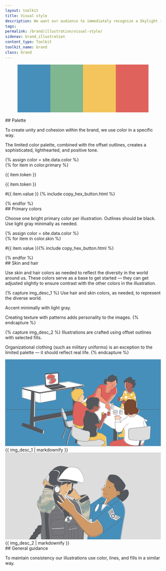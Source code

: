 ```yaml
---
layout: toolkit
title: Visual style
description: We want our audience to immediately recognize a Skylight illustration. To do that, we follow a few simple guidelines to ensure consistency, from our color palette to our use of lines and fill. Use this guidance to create illustrations that are uniquely Skylight.
tags:
permalink: /brand/illustration/visual-style/
sidenav: brand_illustration
content_type: Toolkit
toolkit_name: brand
class: brand
---
```


<div class="row brand__content-section">
<div class="col-md-8">
  <figure class="section__img p-5">
    <img class="" src="/img/brand/identity/colors/intro.svg" alt="">
  </figure>
</div>
<div class="col-md-4" markdown="1">
## Palette

To create unity and cohesion within the brand, we use color in a specific way.

The limited color palette, combined with the offset outlines, creates a sophisticated, lighthearted, and positive tone.
</div>
</div>

<div class="row brand__content-section">
<div class="col-md-8">
  <div class="section__container p-5">
    {% assign color = site.data.color %}
    <div class="row">
      {% for item in color.primary %}
        <div class="swatch__container col-4 px-1">
          <div class="swatch--content" style="background-color:#{{ item.value }}">
            <p>{{ item.token }}</p>
            <p>{{ item.token }}</p>
          </div>
          <p class="hex-val brand__hex ml-2">
            <span class="hex-val">#{{ item.value }}</span>
            {% include copy_hex_button.html %}
          </p>
        </div>
      {% endfor %}
    </div>
  </div>
</div>
<div class="col-md-4" markdown="1">
## Primary colors

Choose one bright primary color per illustration. Outlines should be black. Use light  gray minimally as needed.
</div>
</div>

<div class="row brand__content-section">
<div class="col-md-8">
  <div class="section__container p-5">
    {% assign color = site.data.color %}
    <div class="row">
      {% for item in color.skin %}
        <div class="swatch__container col-4 col-lg-2 px-1">
          <div class="swatch--long" style="background-color:#{{ item.value }}">
            <!-- <p>{{ item.token }}</p>
            <p>{{ item.token }}</p> -->
          </div>
          <p class="brand__hex ml-0">
            <span class="hex-val mr-2">#{{ item.value }}</span>{% include copy_hex_button.html %}
          </p>
        </div>
      {% endfor %}
    </div>
  </div>
</div>
<div class="col-md-4" markdown="1">
## Skin and hair

Use skin and hair colors as needed to reflect the diversity in the world around us. These colors serve as a base to get started — they can get adjusted slightly to ensure contrast with the other colors in the illustration.
</div>
</div>

{% capture img_desc_1 %}
Use hair and skin colors, as needed, to represent the diverse world.

Accent minimally with light gray.

Creating texture with patterns adds personality to the images.
{% endcapture %}

{% capture img_desc_2 %}
Illustrations are crafted using offset outlines with selected fills.

Organizational clothing (such as military uniforms) is an exception to the limited palette — it should reflect real life.
{% endcapture %}

<div class="row brand__content-section">
<div class="col-md-8">
  <div class="section__img p-5 flex-column">
    <div class="row">
      <div class="col-md-6 order-md-2">
        <img class="mb-2" src="/img/projects/ct_oec_website_redesign/oec-website-redesign.svg" alt="A caretaker with children sitting around a table and playing with blocks with a computer in the background.">
      </div>
      <div class="col-md-6 caption">{{ img_desc_1 | markdownify }}</div>
    </div>
    <div class="row mt-5">
      <div class="col-md-6 order-md-2">
        <img class="mb-2" src="/img/projects/usaf_gearfit/gearfit.svg" alt="Gear technician helping a female pilot put on her helmet.">
      </div>
      <div class="col-md-6 caption">{{ img_desc_2 | markdownify }}</div>
    </div>
  </div>
</div>
<div class="col-md-4" markdown="1">
## General guidance

To maintain consistency our illustrations use color, lines, and fills in a similar way.
</div>
</div>

<script type="text/javascript">
  $( document ).ready(function() {
    $('button.btn-copy-hex').click(function(){

      let btn = $(this)
      let text = btn.siblings('.hex-val').text().toUpperCase();
      let original_text = btn.attr('data-original-title')

      btn.attr('data-original-title', 'Copied!')
          .tooltip('show');
      navigator.clipboard.writeText(text);

      setTimeout(function(){
        btn.attr('data-original-title', original_text)
      }, 1000);
    })
  });
</script>
